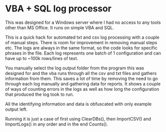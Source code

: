 # VBA + SQL log processor

This was designed for a Windows server where I had no access to any tools other than MS Office. It runs on simple VBA and SQL.

This is a quick hack for automated txt and csv log processing with a couple of manual steps. There is room for improvement in removing manual steps etc. The logs are always in the same format, so the code looks for specific phrases in the file.
Each log represents one batch of 1 configuration and can have up to ~100k rows/lines of text.

You manually select the log output folder from the program this was designed for and the vba runs through all the csv and txt files and gathers information from them.
This saves a lot of time by removing the need to go through each log manually and gathering data for reports. It shows a couple of ways of counting errors in the logs as well as how long the configuration that produced the log took to run.

All the identifying information and data is obfuscated with only example output left.

Running it is just a case of first using ClearDBs(), then  ImportCSV() and ImportLogs() in any order and in the end Counts().
